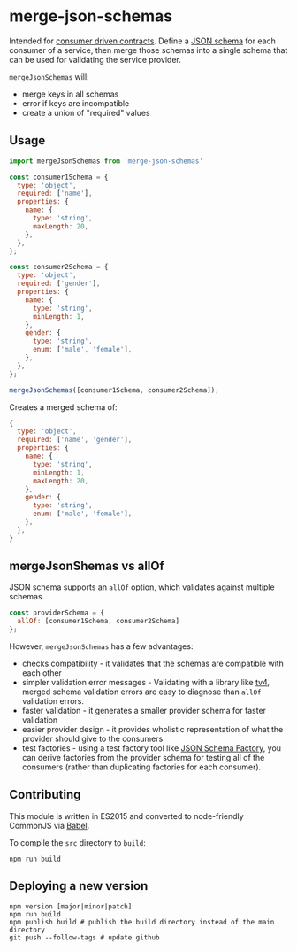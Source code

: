 # merge-json-schemas

Intended for [consumer driven contracts](http://martinfowler.com/articles/consumerDrivenContracts.html). Define a [JSON schema](http://json-schema.org/documentation.html) for each consumer of a service, then merge those schemas into a single schema that can be used for validating the service provider.

`mergeJsonSchemas` will:
- merge keys in all schemas
- error if keys are incompatible
- create a union of "required" values

## Usage


```js
import mergeJsonSchemas from 'merge-json-schemas'

const consumer1Schema = {
  type: 'object',
  required: ['name'],
  properties: {
    name: {
      type: 'string',
      maxLength: 20,
    },
  },
};

const consumer2Schema = {
  type: 'object',
  required: ['gender'],
  properties: {
    name: {
      type: 'string',
      minLength: 1,
    },
    gender: {
      type: 'string',
      enum: ['male', 'female'],
    },
  },
};

mergeJsonSchemas([consumer1Schema, consumer2Schema]);
```

Creates a merged schema of:
```js
{
  type: 'object',
  required: ['name', 'gender'],
  properties: {
    name: {
      type: 'string',
      minLength: 1,
      maxLength: 20,
    },
    gender: {
      type: 'string',
      enum: ['male', 'female'],
    },
  },
}
```

## mergeJsonShemas vs allOf

JSON schema supports an `allOf` option, which validates against multiple schemas.
```js
const providerSchema = {
  allOf: [consumer1Schema, consumer2Schema]
};
```

However, `mergeJsonSchemas` has a few advantages:
- checks compatibility - it validates that the schemas are compatible with each other
- simpler validation error messages - Validating with a library like [tv4](https://github.com/geraintluff/tv4), merged schema validation errors are easy to diagnose than `allOf` validation errors.
- faster validation - it generates a smaller provider schema for faster validation
- easier provider design - it provides wholistic representation of what the provider should give to the consumers
- test factories - using a test factory tool like [JSON Schema Factory](https://github.com/goodeggs/unionized), you can derive factories from the provider schema for testing all of the consumers (rather than duplicating factories for each consumer).

## Contributing

This module is written in ES2015 and converted to node-friendly CommonJS via
[Babel](http://babeljs.io/).

To compile the `src` directory to `build`:

```
npm run build
```

## Deploying a new version

```
npm version [major|minor|patch]
npm run build
npm publish build # publish the build directory instead of the main directory
git push --follow-tags # update github
```
